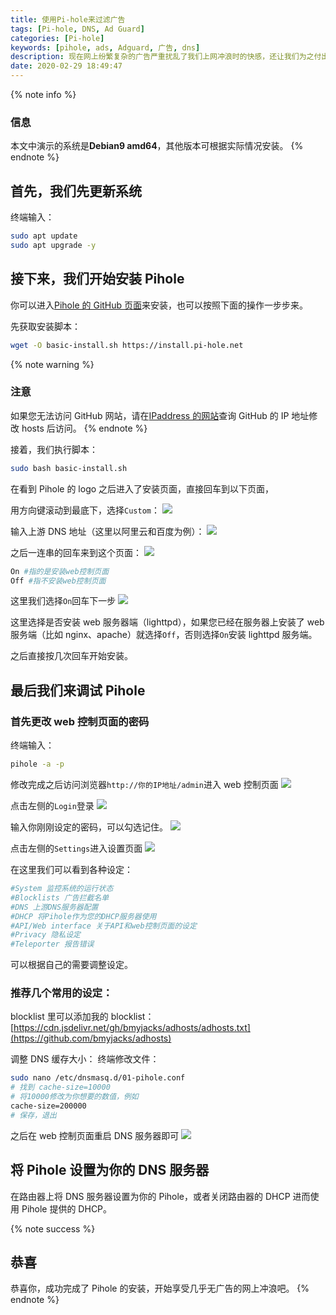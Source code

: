 ```yaml
---
title: 使用Pi-hole来过滤广告
tags: [Pi-hole, DNS, Ad Guard]
categories: [Pi-hole]
keywords: [pihole, ads, Adguard, 广告, dns]
description: 现在网上纷繁复杂的广告严重扰乱了我们上网冲浪时的快感，还让我们为之付出流量，为什么不安装Pihole来过滤家中的广告呢？
date: 2020-02-29 18:49:47
---
```


{% note info %}

### 信息

本文中演示的系统是**Debian9 amd64**，其他版本可根据实际情况安装。
{% endnote %}

## 首先，我们先更新系统

终端输入：

```bash
sudo apt update
sudo apt upgrade -y
```

## 接下来，我们开始安装 Pihole

你可以进入[Pihole 的 GitHub 页面](https://github.com/pi-hole/pi-hole)来安装，也可以按照下面的操作一步步来。

先获取安装脚本：

```bash
wget -O basic-install.sh https://install.pi-hole.net
```

{% note warning %}

### 注意

如果您无法访问 GitHub 网站，请在[IPaddress 的网站](http://ipaddress.com)查询 GitHub 的 IP 地址修改 hosts 后访问。
{% endnote %}

接着，我们执行脚本：

```bash
sudo bash basic-install.sh
```

在看到 Pihole 的 logo 之后进入了安装页面，直接回车到以下页面，

用方向键滚动到最底下，选择`Custom`：
![](https://cdn-bmyjacks-io.oss-accelerate.aliyuncs.com/img/20200309180649.png?x-oss-process=style/style)

输入上游 DNS 地址（这里以阿里云和百度为例）：
![](https://cdn-bmyjacks-io.oss-accelerate.aliyuncs.com/img/20200309180701.png?x-oss-process=style/style)

之后一连串的回车来到这个页面：
![](https://cdn-bmyjacks-io.oss-accelerate.aliyuncs.com/img/20200309180712.png?x-oss-process=style/style)

```bash
On #指的是安装web控制页面
Off #指不安装web控制页面
```

这里我们选择`On`回车下一步
![](https://cdn-bmyjacks-io.oss-accelerate.aliyuncs.com/img/20200309180726.png?x-oss-process=style/style)

这里选择是否安装 web 服务器端（lighttpd），如果您已经在服务器上安装了 web 服务端（比如 nginx、apache）就选择`Off`，否则选择`On`安装 lighttpd 服务端。

之后直接按几次回车开始安装。

## 最后我们来调试 Pihole

### 首先更改 web 控制页面的密码

终端输入：

```bash
pihole -a -p
```

修改完成之后访问浏览器`http://你的IP地址/admin`进入 web 控制页面
![](https://cdn-bmyjacks-io.oss-accelerate.aliyuncs.com/img/20200309180738.png?x-oss-process=style/style)

点击左侧的`Login`登录
![](https://cdn-bmyjacks-io.oss-accelerate.aliyuncs.com/img/20200309180757.png?x-oss-process=style/style)

输入你刚刚设定的密码，可以勾选记住。
![](https://cdn-bmyjacks-io.oss-accelerate.aliyuncs.com/img/20200309180757.png?x-oss-process=style/style)

点击左侧的`Settings`进入设置页面
![](https://cdn-bmyjacks-io.oss-accelerate.aliyuncs.com/img/20200309180818.png?x-oss-process=style/style)

在这里我们可以看到各种设定：

```bash
#System 监控系统的运行状态
#Blocklists 广告拦截名单
#DNS 上游DNS服务器配置
#DHCP 将Pihole作为您的DHCP服务器使用
#API/Web interface 关于API和web控制页面的设定
#Privacy 隐私设定
#Teleporter 报告错误
```

可以根据自己的需要调整设定。

### 推荐几个常用的设定：

blocklist 里可以添加我的 blocklist：[https://cdn.jsdelivr.net/gh/bmyjacks/adhosts/adhosts.txt](https://github.com/bmyjacks/adhosts)

调整 DNS 缓存大小：
终端修改文件：

```bash
sudo nano /etc/dnsmasq.d/01-pihole.conf
# 找到 cache-size=10000
# 将10000修改为你想要的数值，例如
cache-size=200000
# 保存，退出
```

之后在 web 控制页面重启 DNS 服务器即可
![](https://cdn-bmyjacks-io.oss-accelerate.aliyuncs.com/img/20200309180857.png?x-oss-process=style/style)

## 将 Pihole 设置为你的 DNS 服务器

在路由器上将 DNS 服务器设置为你的 Pihole，或者关闭路由器的 DHCP 进而使用 Pihole 提供的 DHCP。

{% note success %}

## 恭喜

恭喜你，成功完成了 Pihole 的安装，开始享受几乎无广告的网上冲浪吧。
{% endnote %}
